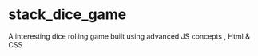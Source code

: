# stack_dice_game
A interesting dice rolling game built using advanced JS concepts , Html &amp; CSS


